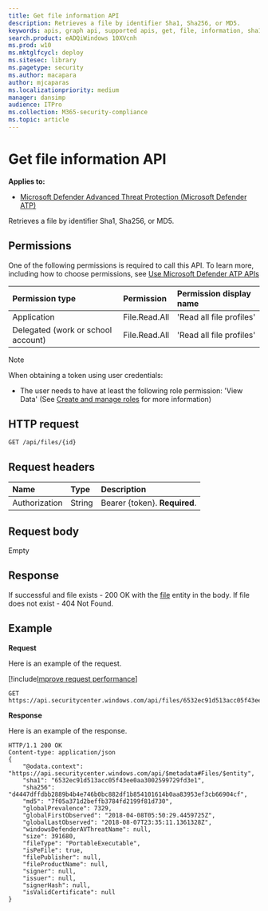 ```yaml
---
title: Get file information API
description: Retrieves a file by identifier Sha1, Sha256, or MD5.
keywords: apis, graph api, supported apis, get, file, information, sha1, sha256, md5
search.product: eADQiWindows 10XVcnh
ms.prod: w10
ms.mktglfcycl: deploy
ms.sitesec: library
ms.pagetype: security
ms.author: macapara
author: mjcaparas
ms.localizationpriority: medium
manager: dansimp
audience: ITPro
ms.collection: M365-security-compliance 
ms.topic: article
---
```


# Get file information API
**Applies to:**
- [Microsoft Defender Advanced Threat Protection (Microsoft Defender ATP)](https://go.microsoft.com/fwlink/p/?linkid=2069559)

Retrieves a file by identifier Sha1, Sha256, or MD5.

## Permissions
One of the following permissions is required to call this API. To learn more, including how to choose permissions, see [Use Microsoft Defender ATP APIs](apis-intro.md)

Permission type |	Permission	|	Permission display name
:---|:---|:---
Application |	File.Read.All |	'Read all file profiles'
Delegated (work or school account) | File.Read.All |	'Read all file profiles'

>[!Note]
> When obtaining a token using user credentials:
>- The user needs to have at least the following role permission: 'View Data' (See [Create and manage roles](user-roles.md) for more information)

## HTTP request
```
GET /api/files/{id}
```

## Request headers

Name | Type | Description
:---|:---|:---
Authorization | String | Bearer {token}. **Required**.


## Request body
Empty

## Response
If successful and file exists - 200 OK with the [file](files.md) entity in the body. If file does not exist - 404 Not Found.


## Example

**Request**

Here is an example of the request.

[!include[Improve request performance](improve-request-performance.md)]

```
GET https://api.securitycenter.windows.com/api/files/6532ec91d513acc05f43ee0aa3002599729fd3e1
```

**Response**

Here is an example of the response.


```
HTTP/1.1 200 OK
Content-type: application/json
{
    "@odata.context": "https://api.securitycenter.windows.com/api/$metadata#Files/$entity",
    "sha1": "6532ec91d513acc05f43ee0aa3002599729fd3e1",
    "sha256": "d4447dffdbb2889b4b4e746b0bc882df1b854101614b0aa83953ef3cb66904cf",
    "md5": "7f05a371d2beffb3784fd2199f81d730",
    "globalPrevalence": 7329,
    "globalFirstObserved": "2018-04-08T05:50:29.4459725Z",
    "globalLastObserved": "2018-08-07T23:35:11.1361328Z",
    "windowsDefenderAVThreatName": null,
    "size": 391680,
    "fileType": "PortableExecutable",
    "isPeFile": true,
    "filePublisher": null,
    "fileProductName": null,
    "signer": null,
    "issuer": null,
    "signerHash": null,
    "isValidCertificate": null
}
```
